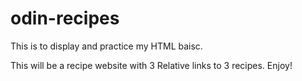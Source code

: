 # odin-recipes
This is to display and practice my HTML baisc. 

This will be a recipe website with 3 Relative links to 3 recipes. Enjoy!
